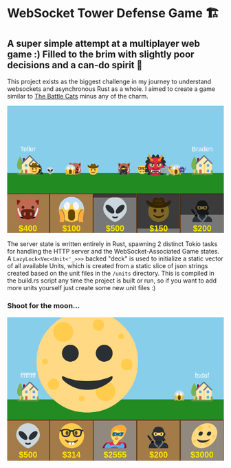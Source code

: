 # WebSocket Tower Defense Game 🏗️
## A super simple attempt at a multiplayer web game :) Filled to the brim with slightly poor decisions and a can-do spirit 🥲

This project exists as the biggest challenge in my journey to understand websockets and asynchronous Rust as a whole. I aimed to create a game similar to [The Battle Cats](https://battlecats.club/en/) minus any of the charm. 

![Sample game footage](./actionshot.png)

The server state is written entirely in Rust, spawning 2 distinct Tokio tasks for handling the HTTP server and the WebSocket-Associated Game states. A `LazyLock<Vec<Unit<'_>>>` backed "deck" is used to initialize a static vector of all available Units, which is created from a static slice of json strings created based on the unit files in the `/units` directory. This is compiled in the build.rs script any time the project is built or run, so if you want to add more units yourself just create some new unit files :)

### Shoot for the moon...
![Big fella](./moon.png)
